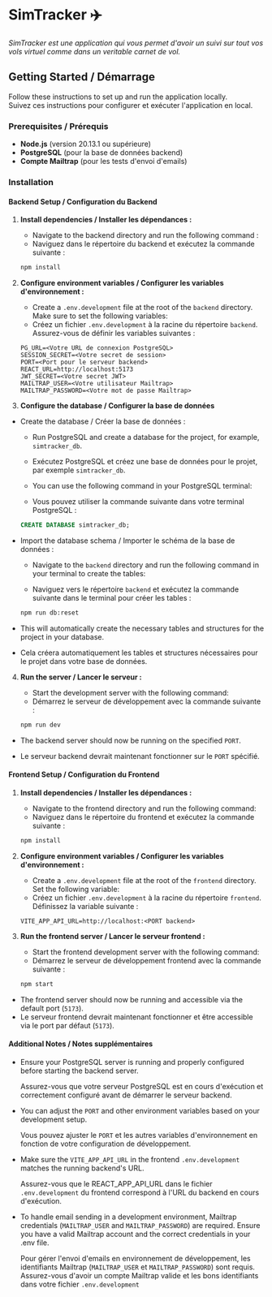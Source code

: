 # SimTracker ✈️

*SimTracker est une application qui vous permet d'avoir un suivi sur tout vos vols virtuel comme dans un veritable
carnet de vol.*

## Getting Started / Démarrage

Follow these instructions to set up and run the application locally.  
Suivez ces instructions pour configurer et exécuter l'application en local.

### Prerequisites / Prérequis

- **Node.js** (version 20.13.1 ou supérieure)
- **PostgreSQL** (pour la base de données backend)
- **Compte Mailtrap** (pour les tests d'envoi d'emails)

### Installation

#### Backend Setup / Configuration du Backend

1. **Install dependencies / Installer les dépendances :**
    - Navigate to the backend directory and run the following command :
    - Naviguez dans le répertoire du backend et exécutez la commande suivante :

   ```bash
   npm install
2. **Configure environment variables / Configurer les variables d'environnement :**

    - Create a ``.env.development`` file at the root of the `backend` directory. Make sure to set the following
      variables:
    - Créez un fichier ``.env.development`` à la racine du répertoire `backend`. Assurez-vous de définir les variables
      suivantes :

    ```env
    PG_URL=<Votre URL de connexion PostgreSQL>
    SESSION_SECRET=<Votre secret de session>
    PORT=<Port pour le serveur backend>
    REACT_URL=http://localhost:5173
    JWT_SECRET=<Votre secret JWT>
    MAILTRAP_USER=<Votre utilisateur Mailtrap>
    MAILTRAP_PASSWORD=<Votre mot de passe Mailtrap>
3. **Configure the database / Configurer la base de données**

- Create the database / Créer la base de données :

    - Run PostgreSQL and create a database for the project, for example, ``simtracker_db``.

    - Exécutez PostgreSQL et créez une base de données pour le projet, par exemple ``simtracker_db``.

    - You can use the following command in your PostgreSQL terminal:

    - Vous pouvez utiliser la commande suivante dans votre terminal PostgreSQL :

    ```sql
    CREATE DATABASE simtracker_db;
- Import the database schema / Importer le schéma de la base de données :

    - Navigate to the ``backend`` directory and run the following command in your terminal to create the tables:

    - Naviguez vers le répertoire ``backend`` et exécutez la commande suivante dans le terminal pour créer les tables :

    ```bash
    npm run db:reset
- This will automatically create the necessary tables and structures for the project in your database.

- Cela créera automatiquement les tables et structures nécessaires pour le projet dans votre base de données.

4. **Run the server / Lancer le serveur :**

    - Start the development server with the following command:
    - Démarrez le serveur de développement avec la commande suivante :
    ```bash
    npm run dev

- The backend server should now be running on the specified ``PORT``.

- Le serveur backend devrait maintenant fonctionner sur le ``PORT`` spécifié.

#### Frontend Setup / Configuration du Frontend

1. **Install dependencies / Installer les dépendances :**

    - Navigate to the frontend directory and run the following command:
    - Naviguez dans le répertoire du frontend et exécutez la commande suivante :
    ```bash
    npm install
2. **Configure environment variables / Configurer les variables d'environnement :**

    - Create a ``.env.development`` file at the root of the `frontend` directory. Set the following variable:
    - Créez un fichier ``.env.development`` à la racine du répertoire `frontend`. Définissez la variable suivante :
    ```env
    VITE_APP_API_URL=http://localhost:<PORT backend>
3. **Run the frontend server / Lancer le serveur frontend :**

    - Start the frontend development server with the following command:
    - Démarrez le serveur de développement frontend avec la commande suivante :
    ```bash
    npm start

- The frontend server should now be running and accessible via the default port (``5173``).
- Le serveur frontend devrait maintenant fonctionner et être accessible via le port par défaut (``5173``).

#### Additional Notes / Notes supplémentaires

- Ensure your PostgreSQL server is running and properly configured before starting the backend server.

  Assurez-vous que votre serveur PostgreSQL est en cours d'exécution et correctement configuré avant de démarrer le
  serveur backend.

- You can adjust the ``PORT`` and other environment variables based on your development setup.

  Vous pouvez ajuster le ``PORT`` et les autres variables d'environnement en fonction de votre configuration de
  développement.

- Make sure the ``VITE_APP_API_URL`` in the frontend ``.env.development`` matches the running backend's URL.

  Assurez-vous que le REACT_APP_API_URL dans le fichier ``.env.development`` du frontend correspond à l'URL du backend
  en cours d'exécution.

- To handle email sending in a development environment, Mailtrap credentials (``MAILTRAP_USER`` and
  ``MAILTRAP_PASSWORD``) are required. Ensure you have a valid Mailtrap account and the correct credentials in your .env
  file.

  Pour gérer l'envoi d'emails en environnement de développement, les identifiants Mailtrap (``MAILTRAP_USER`` et
  ``MAILTRAP_PASSWORD``) sont requis. Assurez-vous d'avoir un compte Mailtrap valide et les bons identifiants dans votre
  fichier ``.env.development``

